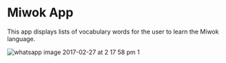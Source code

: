 Miwok App
===================================

This app displays lists of vocabulary words for the user to learn the Miwok language.


![whatsapp image 2017-02-27 at 2 17 58 pm 1](https://cloud.githubusercontent.com/assets/21210652/23378858/4dae4886-fcfa-11e6-95a8-bc1a7603d5cb.jpeg)
